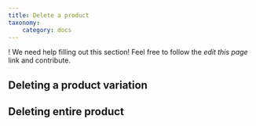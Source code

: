 ```yaml
---
title: Delete a product
taxonomy:
    category: docs
---
```


! We need help filling out this section! Feel free to follow the *edit this page* link and contribute.

## Deleting a product variation

## Deleting entire product
